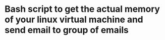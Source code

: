 # Bash script to get the actual memory of your linux virtual machine and send email to group of emails
